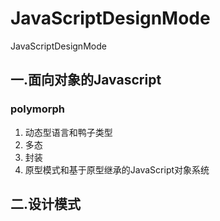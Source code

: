 # JavaScriptDesignMode
JavaScriptDesignMode

## 一.面向对象的Javascript

### polymorph
1. 动态型语言和鸭子类型
2. 多态
3. 封装
4. 原型模式和基于原型继承的JavaScript对象系统

## 二.设计模式